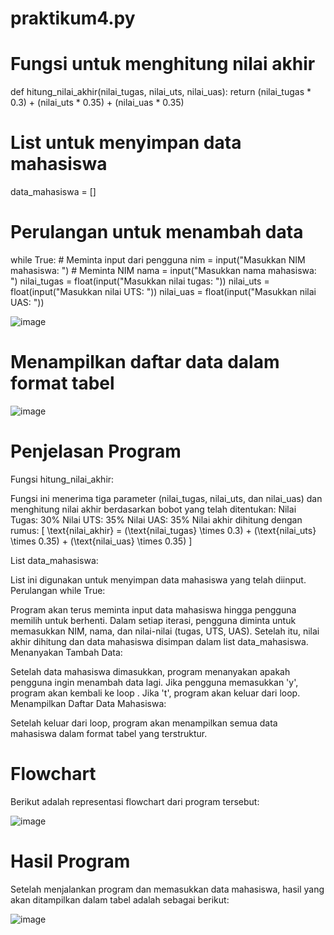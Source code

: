 # praktikum4.py

# Fungsi untuk menghitung nilai akhir
def hitung_nilai_akhir(nilai_tugas, nilai_uts, nilai_uas): return (nilai_tugas * 0.3) + (nilai_uts * 0.35) + (nilai_uas * 0.35)

# List untuk menyimpan data mahasiswa
data_mahasiswa = []

# Perulangan untuk menambah data
while True: # Meminta input dari pengguna nim = input("Masukkan NIM mahasiswa: ") # Meminta NIM nama = input("Masukkan nama mahasiswa: ") nilai_tugas = float(input("Masukkan nilai tugas: ")) nilai_uts = float(input("Masukkan nilai UTS: ")) nilai_uas = float(input("Masukkan nilai UAS: "))

 ![image](https://github.com/user-attachments/assets/18e650b6-ddf6-4bd1-8cb7-f1123a8ae05b)

# Menampilkan daftar data dalam format tabel

![image](https://github.com/user-attachments/assets/372a0ad7-a8fe-4aae-b1e8-36af31f15714)

# Penjelasan Program
Fungsi hitung_nilai_akhir:

Fungsi ini menerima tiga parameter (nilai_tugas, nilai_uts, dan nilai_uas) dan menghitung nilai akhir berdasarkan bobot yang telah ditentukan:
Nilai Tugas: 30%
Nilai UTS: 35%
Nilai UAS: 35%
Nilai akhir dihitung dengan rumus: [ \text{nilai_akhir} = (\text{nilai_tugas} \times 0.3) + (\text{nilai_uts} \times 0.35) + (\text{nilai_uas} \times 0.35) ]

List data_mahasiswa:

List ini digunakan untuk menyimpan data mahasiswa yang telah diinput.
Perulangan while True:

Program akan terus meminta input data mahasiswa hingga pengguna memilih untuk berhenti.
Dalam setiap iterasi, pengguna diminta untuk memasukkan NIM, nama, dan nilai-nilai (tugas, UTS, UAS).
Setelah itu, nilai akhir dihitung dan data mahasiswa disimpan dalam list data_mahasiswa.
Menanyakan Tambah Data:

Setelah data mahasiswa dimasukkan, program menanyakan apakah pengguna ingin menambah data lagi. Jika pengguna memasukkan 'y', program akan kembali ke loop . Jika 't', program akan keluar dari loop.
Menampilkan Daftar Data Mahasiswa:

Setelah keluar dari loop, program akan menampilkan semua data mahasiswa dalam format tabel yang terstruktur.
# Flowchart
Berikut adalah representasi flowchart dari program tersebut:

![image](https://github.com/user-attachments/assets/2f1a9143-7306-4d41-82e2-1e391a4cc603)

# Hasil Program

Setelah menjalankan program dan memasukkan data mahasiswa, hasil yang akan ditampilkan dalam tabel adalah sebagai berikut:

![image](https://github.com/user-attachments/assets/6b214646-938c-47ea-a284-e3ffce9dfcfd)






